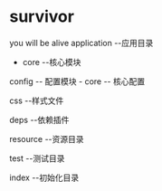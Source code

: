 # survivor
you will be alive
application  --应用目录
   - core    --核心模块

config      -- 配置模块
    - core  -- 核心配置

css         --样式文件

deps        --依赖插件

resource    --资源目录

test        --测试目录


index       --初始化目录

